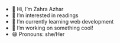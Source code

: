 - 👋 Hi, I’m Zahra Azhar
- 👀 I’m interested in readings
- 🌱 I’m currently learning web development
- 💞️ I’m working on something cool!
- 😄 Pronouns: she/Her

<!---
zahraazhar37/zahraazhar37 is a ✨ special ✨ repository because its `README.md` (this file) appears on your GitHub profile.
You can click the Preview link to take a look at your changes.
--->
